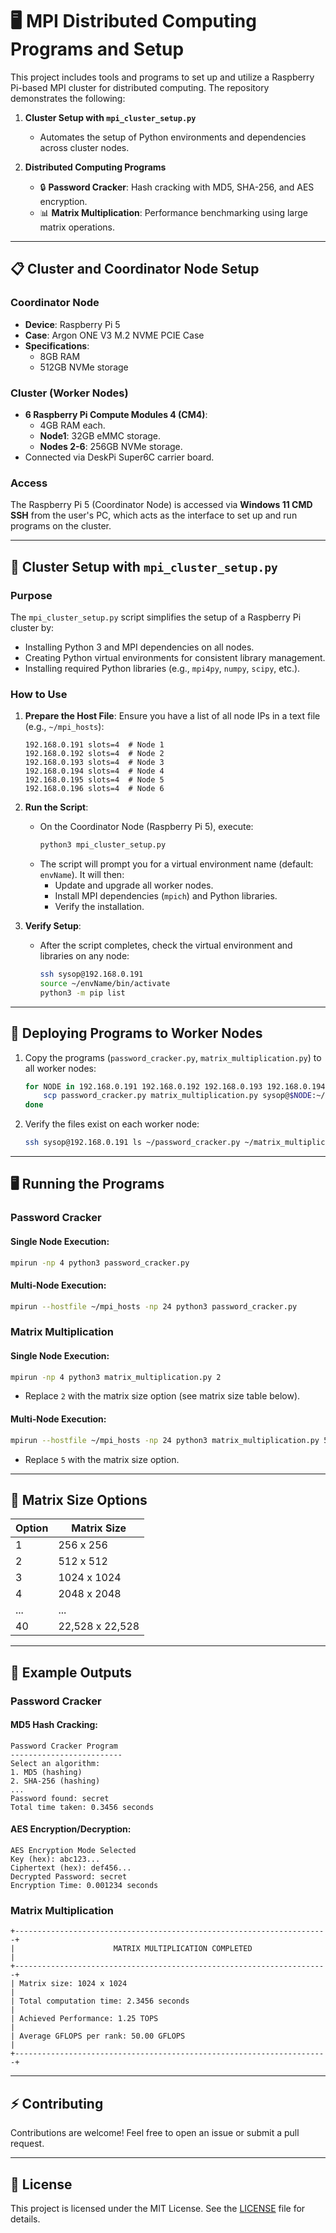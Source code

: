 
# 🖥️ MPI Distributed Computing Programs and Setup

This project includes tools and programs to set up and utilize a Raspberry Pi-based MPI cluster for distributed computing. The repository demonstrates the following:

1. **Cluster Setup with `mpi_cluster_setup.py`**
   - Automates the setup of Python environments and dependencies across cluster nodes.

2. **Distributed Computing Programs**
   - 🔒 **Password Cracker**: Hash cracking with MD5, SHA-256, and AES encryption.
   - 📊 **Matrix Multiplication**: Performance benchmarking using large matrix operations.

---

## 📋 Cluster and Coordinator Node Setup

### **Coordinator Node**
- **Device**: Raspberry Pi 5
- **Case**: Argon ONE V3 M.2 NVME PCIE Case
- **Specifications**:
  - 8GB RAM
  - 512GB NVMe storage

### **Cluster (Worker Nodes)**
- **6 Raspberry Pi Compute Modules 4 (CM4)**:
  - 4GB RAM each.
  - **Node1**: 32GB eMMC storage.
  - **Nodes 2-6**: 256GB NVMe storage.
- Connected via DeskPi Super6C carrier board.

### Access
The Raspberry Pi 5 (Coordinator Node) is accessed via **Windows 11 CMD SSH** from the user's PC, which acts as the interface to set up and run programs on the cluster.

---

## 🚀 Cluster Setup with `mpi_cluster_setup.py`

### Purpose
The `mpi_cluster_setup.py` script simplifies the setup of a Raspberry Pi cluster by:
- Installing Python 3 and MPI dependencies on all nodes.
- Creating Python virtual environments for consistent library management.
- Installing required Python libraries (e.g., `mpi4py`, `numpy`, `scipy`, etc.).

### How to Use
1. **Prepare the Host File**: Ensure you have a list of all node IPs in a text file (e.g., `~/mpi_hosts`):
   ```plaintext
   192.168.0.191 slots=4  # Node 1
   192.168.0.192 slots=4  # Node 2
   192.168.0.193 slots=4  # Node 3
   192.168.0.194 slots=4  # Node 4
   192.168.0.195 slots=4  # Node 5
   192.168.0.196 slots=4  # Node 6
   ```

2. **Run the Script**:
   - On the Coordinator Node (Raspberry Pi 5), execute:
     ```bash
     python3 mpi_cluster_setup.py
     ```
   - The script will prompt you for a virtual environment name (default: `envName`). It will then:
     - Update and upgrade all worker nodes.
     - Install MPI dependencies (`mpich`) and Python libraries.
     - Verify the installation.

3. **Verify Setup**:
   - After the script completes, check the virtual environment and libraries on any node:
     ```bash
     ssh sysop@192.168.0.191
     source ~/envName/bin/activate
     python3 -m pip list
     ```

---

## 📂 Deploying Programs to Worker Nodes

1. Copy the programs (`password_cracker.py`, `matrix_multiplication.py`) to all worker nodes:
   ```bash
   for NODE in 192.168.0.191 192.168.0.192 192.168.0.193 192.168.0.194 192.168.0.195 192.168.0.196; do
       scp password_cracker.py matrix_multiplication.py sysop@$NODE:~/
   done
   ```

2. Verify the files exist on each worker node:
   ```bash
   ssh sysop@192.168.0.191 ls ~/password_cracker.py ~/matrix_multiplication.py
   ```

---

## 🖥️ Running the Programs

### Password Cracker
#### Single Node Execution:
```bash
mpirun -np 4 python3 password_cracker.py
```

#### Multi-Node Execution:
```bash
mpirun --hostfile ~/mpi_hosts -np 24 python3 password_cracker.py
```

### Matrix Multiplication
#### Single Node Execution:
```bash
mpirun -np 4 python3 matrix_multiplication.py 2
```
- Replace `2` with the matrix size option (see matrix size table below).

#### Multi-Node Execution:
```bash
mpirun --hostfile ~/mpi_hosts -np 24 python3 matrix_multiplication.py 5
```
- Replace `5` with the matrix size option.

---

## 📏 Matrix Size Options

| Option | Matrix Size |
|--------|-------------|
| 1      | 256 x 256   |
| 2      | 512 x 512   |
| 3      | 1024 x 1024 |
| 4      | 2048 x 2048 |
| ...    | ...         |
| 40     | 22,528 x 22,528 |

---

## 🎯 Example Outputs

### Password Cracker
#### MD5 Hash Cracking:
```plaintext
Password Cracker Program
-------------------------
Select an algorithm:
1. MD5 (hashing)
2. SHA-256 (hashing)
...
Password found: secret
Total time taken: 0.3456 seconds
```

#### AES Encryption/Decryption:
```plaintext
AES Encryption Mode Selected
Key (hex): abc123...
Ciphertext (hex): def456...
Decrypted Password: secret
Encryption Time: 0.001234 seconds
```

### Matrix Multiplication
```plaintext
+----------------------------------------------------------------------+
|                      MATRIX MULTIPLICATION COMPLETED                |
+----------------------------------------------------------------------+
| Matrix size: 1024 x 1024                                             |
| Total computation time: 2.3456 seconds                               |
| Achieved Performance: 1.25 TOPS                                      |
| Average GFLOPS per rank: 50.00 GFLOPS                                |
+----------------------------------------------------------------------+
```

---

## ⚡ Contributing
Contributions are welcome! Feel free to open an issue or submit a pull request.

---

## 📜 License
This project is licensed under the MIT License. See the [LICENSE](LICENSE) file for details.
